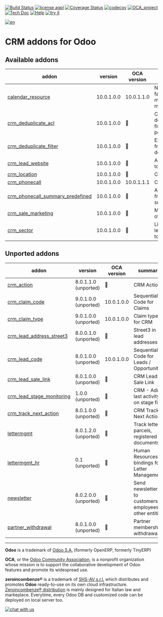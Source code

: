[![Build Status](https://travis-ci.org/zeroincombenze/crm.svg?branch=10.0)](https://travis-ci.org/zeroincombenze/crm)
[![license agpl](https://img.shields.io/badge/licence-AGPL--3-blue.svg)](http://www.gnu.org/licenses/agpl-3.0.html)
[![Coverage Status](https://coveralls.io/repos/github/zeroincombenze/crm/badge.svg?branch=10.0)](https://coveralls.io/github/zeroincombenze/crm?branch=10.0)
[![codecov](https://codecov.io/gh/zeroincombenze/crm/branch/10.0/graph/badge.svg)](https://codecov.io/gh/zeroincombenze/crm/branch/10.0)
[![OCA_project](http://www.zeroincombenze.it/wp-content/uploads/ci-ct/prd/button-oca-10.svg)](https://github.com/OCA/crm/tree/10.0)
[![Tech Doc](http://www.zeroincombenze.it/wp-content/uploads/ci-ct/prd/button-docs-10.svg)](http://wiki.zeroincombenze.org/en/Odoo/10.0/dev)
[![Help](http://www.zeroincombenze.it/wp-content/uploads/ci-ct/prd/button-help-10.svg)](http://wiki.zeroincombenze.org/en/Odoo/10.0/man/)
[![try it](http://www.zeroincombenze.it/wp-content/uploads/ci-ct/prd/button-try-it-10.svg)](http://erp10.zeroincombenze.it)














[![en](http://www.shs-av.com/wp-content/en_US.png)](http://wiki.zeroincombenze.org/it/Odoo/7.0/man)

CRM addons for Odoo
===================

[//]: # (addons)


Available addons
----------------
addon | version | OCA version | summary
--- | --- | --- | ---
[calendar_resource](calendar_resource/) | 10.0.1.0.0 | 10.0.1.1.0 | New features to facilitate resource management with meetings.
[crm_deduplicate_acl](crm_deduplicate_acl/) | 10.0.1.0.0 | :repeat: | Contact deduplication with fine-grained permission control
[crm_deduplicate_filter](crm_deduplicate_filter/) | 10.0.1.0.0 | :repeat: | Exclude records from the deduplication
[crm_lead_website](crm_lead_website/) | 10.0.1.0.0 | :repeat: | Add Website field to leads
[crm_location](crm_location/) | 10.0.1.0.0 | :repeat: | CRM location
[crm_phonecall](crm_phonecall/) | 10.0.1.0.0 | 10.0.1.1.1 | CRM Phone Calls
[crm_phonecall_summary_predefined](crm_phonecall_summary_predefined/) | 10.0.1.0.0 | :repeat: | Allows to choose from a defined summary list
[crm_sale_marketing](crm_sale_marketing/) | 10.0.1.0.0 | :repeat: | Marketing Details of Sales
[crm_sector](crm_sector/) | 10.0.1.0.0 | :repeat: | Link leads/opportunities to sectors


Unported addons
---------------
addon | version | OCA version | summary
--- | --- | --- | ---
[crm_action](crm_action/) | 8.0.1.1.0 (unported) | :repeat: | CRM Action
[crm_claim_code](crm_claim_code/) | 9.0.1.0.0 (unported) | 10.0.1.0.0 | Sequential Code for Claims
[crm_claim_type](crm_claim_type/) | 9.0.1.0.0 (unported) | 10.0.1.0.0 | Claim types for CRM
[crm_lead_address_street3](crm_lead_address_street3/) | 8.0.0.1.0 (unported) | :repeat: | Street3 in lead addresses
[crm_lead_code](crm_lead_code/) | 8.0.1.0.0 (unported) | 10.0.1.0.0 | Sequential Code for Leads / Opportunities
[crm_lead_sale_link](crm_lead_sale_link/) | 8.0.1.0.0 (unported) | :repeat: | CRM Lead Sale Link
[crm_lead_stage_monitoring](crm_lead_stage_monitoring/) | 1.0.0 (unported) | :repeat: | CRM - Add last activity on stage field
[crm_track_next_action](crm_track_next_action/) | 8.0.1.0.0 (unported) | :repeat: | CRM Track Next Action
[lettermgmt](lettermgmt/) | 8.0.1.2.0 (unported) | :repeat: | Track letters, parcels, registered documents
[lettermgmt_hr](lettermgmt_hr/) | 0.1 (unported) | :repeat: | Human Resources bindings for Letter Management
[newsletter](newsletter/) | 8.0.2.0.0 (unported) | :repeat: | Send newsletters to customers, employees or other entities
[partner_withdrawal](partner_withdrawal/) | 8.0.1.0.0 (unported) | :repeat: | Partner membership withdrawal

[//]: # (end addons)

[//]: # (copyright)

----

**Odoo** is a trademark of [Odoo S.A.](https://www.odoo.com/) (formerly OpenERP, formerly TinyERP)

**OCA**, or the [Odoo Community Association](http://odoo-community.org/), is a nonprofit organization whose
mission is to support the collaborative development of Odoo features and
promote its widespread use.

**zeroincombenze®** is a trademark of [SHS-AV s.r.l.](http://www.shs-av.com/)
which distributes and promotes **Odoo** ready-to-use on its own cloud infrastructure.
[Zeroincombenze® distribution](http://wiki.zeroincombenze.org/en/Odoo)
is mainly designed for Italian law and markeplace.
Everytime, every Odoo DB and customized code can be deployed on local server too.

[//]: # (end copyright)

[![chat with us](https://www.shs-av.com/wp-content/chat_with_us.gif)](https://tawk.to/85d4f6e06e68dd4e358797643fe5ee67540e408b)
